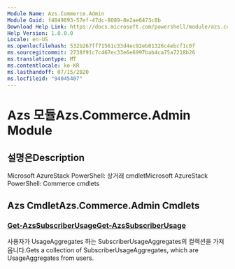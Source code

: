 ```yaml
---
Module Name: Azs.Commerce.Admin
Module Guid: f4849893-57ef-47dc-8089-8e2ae6473c8b
Download Help Link: https://docs.microsoft.com/powershell/module/azs.commerce.admin
Help Version: 1.0.0.0
Locale: en-US
ms.openlocfilehash: 532b267ff71561c33d4ec92eb01326c4ebcf1c0f
ms.sourcegitcommit: 2738f91c7c467ec33e6e6997bab4ca75a7218b26
ms.translationtype: MT
ms.contentlocale: ko-KR
ms.lasthandoff: 07/15/2020
ms.locfileid: "94045407"
---
```

# <span data-ttu-id="80dd5-101">Azs 모듈</span><span class="sxs-lookup"><span data-stu-id="80dd5-101">Azs.Commerce.Admin Module</span></span>
## <span data-ttu-id="80dd5-102">설명은</span><span class="sxs-lookup"><span data-stu-id="80dd5-102">Description</span></span>
<span data-ttu-id="80dd5-103">Microsoft AzureStack PowerShell: 상거래 cmdlet</span><span class="sxs-lookup"><span data-stu-id="80dd5-103">Microsoft AzureStack PowerShell: Commerce cmdlets</span></span>

## <span data-ttu-id="80dd5-104">Azs Cmdlet</span><span class="sxs-lookup"><span data-stu-id="80dd5-104">Azs.Commerce.Admin Cmdlets</span></span>
### [<span data-ttu-id="80dd5-105">Get-AzsSubscriberUsage</span><span class="sxs-lookup"><span data-stu-id="80dd5-105">Get-AzsSubscriberUsage</span></span>](Get-AzsSubscriberUsage.md)
<span data-ttu-id="80dd5-106">사용자가 UsageAggregates 하는 SubscriberUsageAggregates의 컬렉션을 가져옵니다.</span><span class="sxs-lookup"><span data-stu-id="80dd5-106">Gets a collection of SubscriberUsageAggregates, which are UsageAggregates from users.</span></span>

